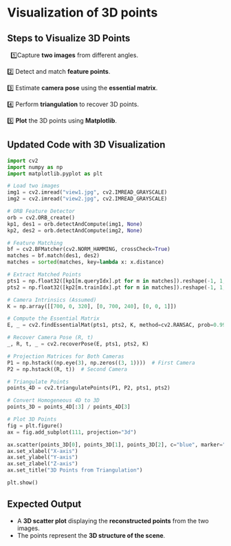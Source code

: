 # Visualization of 3D points

## **Steps to Visualize 3D Points**

      1️⃣Capture **two images** from different angles.

2️⃣ Detect and match **feature points**.

3️⃣ Estimate **camera pose** using the **essential matrix**.

4️⃣ Perform **triangulation** to recover 3D points.

5️⃣ **Plot** the 3D points using **Matplotlib**.

## **Updated Code with 3D Visualization**

```python
import cv2
import numpy as np
import matplotlib.pyplot as plt

# Load two images
img1 = cv2.imread("view1.jpg", cv2.IMREAD_GRAYSCALE)
img2 = cv2.imread("view2.jpg", cv2.IMREAD_GRAYSCALE)

# ORB Feature Detector
orb = cv2.ORB_create()
kp1, des1 = orb.detectAndCompute(img1, None)
kp2, des2 = orb.detectAndCompute(img2, None)

# Feature Matching
bf = cv2.BFMatcher(cv2.NORM_HAMMING, crossCheck=True)
matches = bf.match(des1, des2)
matches = sorted(matches, key=lambda x: x.distance)

# Extract Matched Points
pts1 = np.float32([kp1[m.queryIdx].pt for m in matches]).reshape(-1, 1, 2)
pts2 = np.float32([kp2[m.trainIdx].pt for m in matches]).reshape(-1, 1, 2)

# Camera Intrinsics (Assumed)
K = np.array([[700, 0, 320], [0, 700, 240], [0, 0, 1]])

# Compute the Essential Matrix
E, _ = cv2.findEssentialMat(pts1, pts2, K, method=cv2.RANSAC, prob=0.999, threshold=1.0)

# Recover Camera Pose (R, t)
_, R, t, _ = cv2.recoverPose(E, pts1, pts2, K)

# Projection Matrices for Both Cameras
P1 = np.hstack((np.eye(3), np.zeros((3, 1))))  # First Camera
P2 = np.hstack((R, t))  # Second Camera

# Triangulate Points
points_4D = cv2.triangulatePoints(P1, P2, pts1, pts2)

# Convert Homogeneous 4D to 3D
points_3D = points_4D[:3] / points_4D[3]

# Plot 3D Points
fig = plt.figure()
ax = fig.add_subplot(111, projection="3d")

ax.scatter(points_3D[0], points_3D[1], points_3D[2], c="blue", marker="o")
ax.set_xlabel("X-axis")
ax.set_ylabel("Y-axis")
ax.set_zlabel("Z-axis")
ax.set_title("3D Points from Triangulation")

plt.show()
```

## **Expected Output**

- A **3D scatter plot** displaying the **reconstructed points** from the two images.
- The points represent the **3D structure of the scene**.